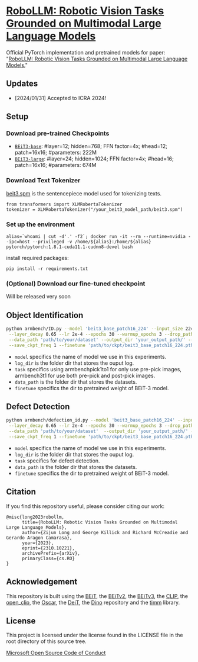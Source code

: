 # [RoboLLM: Robotic Vision Tasks Grounded on Multimodal Large Language Models](https://arxiv.org/abs/2310.10221)

Official PyTorch implementation and pretrained models for paper:   "[RoboLLM: Robotic Vision Tasks Grounded on Multimodal Large Language Models.](https://arxiv.org/pdf/2310.10221.pdf)"

## Updates
- [2024/01/31] Accepted to ICRA 2024!

## Setup

### Download pre-trained Checkpoints


   - [`BEiT3-base`](https://conversationhub.blob.core.windows.net/beit-share-public/beit3/pretraining/beit3_base_patch16_224.pth?sv=2021-10-04&st=2023-06-08T11%3A16%3A02Z&se=2033-06-09T11%3A16%3A00Z&sr=c&sp=r&sig=N4pfCVmSeq4L4tS8QbrFVsX6f6q844eft8xSuXdxU48%3D): #layer=12; hidden=768; FFN factor=4x; #head=12; patch=16x16; #parameters: 222M
   - [`BEiT3-large`](https://conversationhub.blob.core.windows.net/beit-share-public/beit3/pretraining/beit3_large_patch16_224.pth?sv=2021-10-04&st=2023-06-08T11%3A16%3A02Z&se=2033-06-09T11%3A16%3A00Z&sr=c&sp=r&sig=N4pfCVmSeq4L4tS8QbrFVsX6f6q844eft8xSuXdxU48%3D): #layer=24; hidden=1024; FFN factor=4x; #head=16; patch=16x16; #parameters: 674M

### Download Text Tokenizer

[beit3.spm](https://conversationhub.blob.core.windows.net/beit-share-public/beit3/sentencepiece/beit3.spm) is the sentencepiece model used for tokenizing texts.
```
from transformers import XLMRobertaTokenizer
tokenizer = XLMRobertaTokenizer("/your_beit3_model_path/beit3.spm")

```

### Set up the environment

```
alias=`whoami | cut -d'.' -f2`; docker run -it --rm --runtime=nvidia --ipc=host --privileged -v /home/${alias}:/home/${alias} pytorch/pytorch:1.8.1-cuda11.1-cudnn8-devel bash
```

install required packages:
```
pip install -r requirements.txt
```

### (Optional) Download our fine-tuned checkpoint

Will be released very soon


## Object Identification
```bash
python armbench/ID.py --model 'beit3_base_patch16_224' --input_size 224 --task 'armbenchpick1to1' --batch_size 128 \
 --layer_decay 0.65 --lr 2e-4 --epochs 30 --warmup_epochs 3 --drop_path 0.2 --sentencepiece_model 'beit3.spm' \
 --data_path 'path/to/your/dataset' --output_dir 'your_output_path/' --log_dir '/your_log_path/' --weight_decay 0.05  \
 --save_ckpt_freq 1 --finetune 'path/to/ckpt/beit3_base_patch16_224.pth'
```
- `model` specifics the name of model we use in this experiments. 
- `log_dir` is the folder dir that stores the ouput log.
- `task`  specifics using armbenchpick1to1 for only use pre-pick images, armbench3t1 for use both pre-pick and post-pick images. 
- `data_path` is the folder dir that stores the datasets.
- `finetune` specifics the dir to pretrained weight of BEiT-3 model.

## Defect Detection
```bash
python armbench/defection_id.py --model 'beit3_base_patch16_224' --input_size 224 --task 'defection1by1' --batch_size 128 \
 --layer_decay 0.65 --lr 2e-4 --epochs 30 --warmup_epochs 3 --drop_path 0.2 --sentencepiece_model 'beit3.spm' \
 --data_path 'path/to/your/dataset'  --output_dir 'your_output_path/' --log_dir '/your_log_path/' --weight_decay 0.05  \
 --save_ckpt_freq 1 --finetune 'path/to/ckpt/beit3_base_patch16_224.pth'
```
- `model` specifics the name of model we use in this experiments. 
- `log_dir` is the folder dir that stores the ouput log.
- `task`  specifics for defect detection.
- `data_path` is the folder dir that stores the datasets.
- `finetune` specifics the dir to pretrained weight of BEiT-3 model.

## Citation
If you find this repository useful, please consider citing our work:
```
@misc{long2023robollm,
      title={RoboLLM: Robotic Vision Tasks Grounded on Multimodal Large Language Models}, 
      author={Zijun Long and George Killick and Richard McCreadie and Gerardo Aragon Camarasa},
      year={2023},
      eprint={2310.10221},
      archivePrefix={arXiv},
      primaryClass={cs.RO}
}
```

<!-- ## Todo
- . -->



## Acknowledgement

This repository is built using the [BEiT](https://github.com/microsoft/unilm/tree/master/beit), the [BEiTv2](https://github.com/microsoft/unilm/tree/master/beit2), the [BEiTv3](https://github.com/microsoft/unilm/tree/master/beit3), the [CLIP](https://github.com/openai/CLIP), the [open_clip](https://github.com/mlfoundations/open_clip), the [Oscar](https://github.com/microsoft/Oscar), the [DeiT](https://github.com/facebookresearch/deit), the [Dino](https://github.com/facebookresearch/dino) repository and the [timm](https://github.com/rwightman/pytorch-image-models) library.


## License
This project is licensed under the license found in the LICENSE file in the root directory of this source tree.

[Microsoft Open Source Code of Conduct](https://opensource.microsoft.com/codeofconduct)

